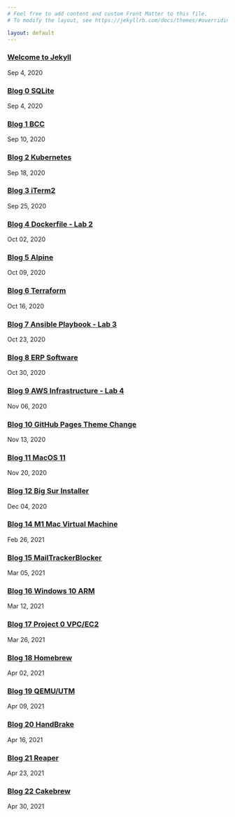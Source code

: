 ```yaml
---
# Feel free to add content and custom Front Matter to this file.
# To modify the layout, see https://jekyllrb.com/docs/themes/#overriding-theme-defaults

layout: default
---
```

### [Welcome to Jekyll](/jekyll/update/2020/09/04/welcome-to-jekyll.html)
Sep 4, 2020


### [Blog 0 SQLite](/jekyll/update/2020/09/04/blog-0.html)
Sep 4, 2020


### [Blog 1 BCC](/jekyll/update/2020/09/11/blog-1.html)
Sep 10, 2020


### [Blog 2 Kubernetes](/jekyll/update/2020/09/18/blog-2.html)
Sep 18, 2020


### [Blog 3 iTerm2](/jekyll/update/2020/09/25/blog-3.html)
Sep 25, 2020


### [Blog 4 Dockerfile - Lab 2](/jekyll/update/2020/10/02/blog-4.html)
Oct 02, 2020


### [Blog 5 Alpine](/jekyll/update/2020/10/09/blog-5.html)
Oct 09, 2020


### [Blog 6 Terraform](/jekyll/update/2020/10/16/blog-6.html)
Oct 16, 2020


### [Blog 7 Ansible Playbook - Lab 3](/jekyll/update/2020/10/23/blog-7.html)
Oct 23, 2020


### [Blog 8 ERP Software](/jekyll/update/2020/10/30/blog-8.html)
Oct 30, 2020


### [Blog 9 AWS Infrastructure - Lab 4](/jekyll/update/2020/11/06/blog-9.html)
Nov 06, 2020


### [Blog 10 GitHub Pages Theme Change](/jekyll/update/2020/11/13/blog-10.html)
Nov 13, 2020


### [Blog 11 MacOS 11](/jekyll/update/2020/11/20/blog-11.html)
Nov 20, 2020


### [Blog 12 Big Sur Installer](/jekyll/update/2020/12/04/blog-12.html)
Dec 04, 2020


### [Blog 14 M1 Mac Virtual Machine](/jekyll/update/2021/02/26/blog-14.html)
Feb 26, 2021


### [Blog 15 MailTrackerBlocker](/jekyll/update/2021/03/05/blog-15.html)
Mar 05, 2021


### [Blog 16 Windows 10 ARM](/jekyll/update/2021/03/12/blog-16.html)
Mar 12, 2021


### [Blog 17 Project 0 VPC/EC2](/jekyll/update/2021/03/26/blog-17.html)
Mar 26, 2021


### [Blog 18 Homebrew](/jekyll/update/2021/04/02/blog-18.html)
Apr 02, 2021


### [Blog 19 QEMU/UTM](/jekyll/update/2021/04/09/blog-19.html)
Apr 09, 2021


### [Blog 20 HandBrake](/jekyll/update/2021/04/16/blog-20.html)
Apr 16, 2021


### [Blog 21 Reaper](/jekyll/update/2021/04/23/blog-21.html)
Apr 23, 2021


### [Blog 22 Cakebrew](/jekyll/update/2021/04/30/blog-22.html)
Apr 30, 2021